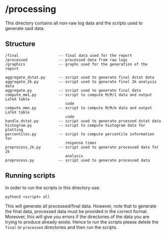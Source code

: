 # /processing
This directory contains all non-raw log data and the scripts used to generate said data.

## Structure
```
/final                  -- final data used for the report
/processed              -- processed data from raw logs
/graphics               -- graphs used for the generation of the report

aggregate_dstat.py      -- script used to generate final dstat data
aggregate_2k.py         -- script used to generate final 2k analysis data
aggregate.py            -- script used to generate final data
compute_mm1.py          -- script to compute M/M/1 data and output LaTeX table
                           code
compute_mmn.py          -- script to compute M/M/m data and output LaTeX table
                           code
handle_dstat.py         -- script used to generate prcessed dstat data
histogram.py            -- script to compute histogram data for plotting
percentiles.py          -- script to compute percentile information for
                           response times
preprocess_2k.py        -- script used to generate processed data for 2k
                           analysis
preprocess.py           -- script used to generate processed data
```

## Running scripts
In order to run the scripts in this directory use:
```
python3 <script> all
```
This will generate all processed/final data. However, note that to generate the final data, processed data must be provided in the correct format. Moreover, this will give you errors if the directories of the data you are trying to produce already exists. Hence to run the scripts please delete the `final` or `processed` directories and then run the scripts.
